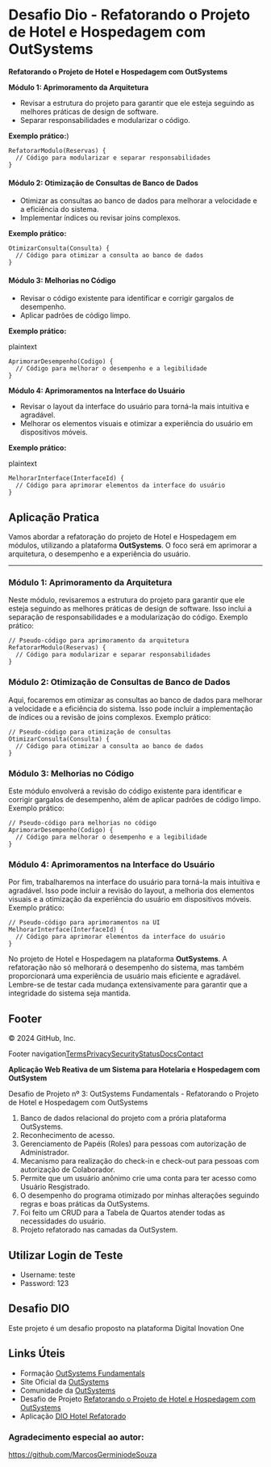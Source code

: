 # Desafio Dio - **Refatorando o Projeto de Hotel e Hospedagem com OutSystems** 



**Refatorando o Projeto de Hotel e Hospedagem com OutSystems**



**Módulo 1: Aprimoramento da Arquitetura**



- Revisar a estrutura do projeto para garantir que ele esteja seguindo as melhores práticas de design de software.
- Separar responsabilidades e modularizar o código.



**Exemplo prático:**)

```plaintext
RefatorarModulo(Reservas) {
  // Código para modularizar e separar responsabilidades
}
```



#### **Módulo 2: Otimização de Consultas de Banco de Dados**

- Otimizar as consultas ao banco de dados para melhorar a velocidade e a eficiência do sistema.
- Implementar índices ou revisar joins complexos.



**Exemplo prático:**

```plaintext
OtimizarConsulta(Consulta) {
  // Código para otimizar a consulta ao banco de dados
}
```



#### **Módulo 3: Melhorias no Código**

- Revisar o código existente para identificar e corrigir gargalos de desempenho.
- Aplicar padrões de código limpo.



**Exemplo prático:**

plaintext

```plaintext
AprimorarDesempenho(Codigo) {
  // Código para melhorar o desempenho e a legibilidade
}
```



**Módulo 4: Aprimoramentos na Interface do Usuário**

- Revisar o layout da interface do usuário para torná-la mais intuitiva e agradável.
- Melhorar os elementos visuais e otimizar a experiência do usuário em dispositivos móveis.



**Exemplo prático:**

plaintext

```plaintext
MelhorarInterface(InterfaceId) {
  // Código para aprimorar elementos da interface do usuário
}
```



## Aplicação Pratica



Vamos abordar a refatoração do projeto de Hotel e Hospedagem em módulos, utilizando a plataforma **OutSystems**. O foco será em aprimorar a arquitetura, o desempenho e a experiência do usuário.

------



### Módulo 1: Aprimoramento da Arquitetura



Neste módulo, revisaremos a estrutura do projeto para garantir que ele esteja seguindo as melhores práticas de design de software. Isso inclui a separação de responsabilidades e a modularização do código. Exemplo prático:

```outsystems
// Pseudo-código para aprimoramento da arquitetura
RefatorarModulo(Reservas) {
  // Código para modularizar e separar responsabilidades
}
```



### Módulo 2: Otimização de Consultas de Banco de Dados

Aqui, focaremos em otimizar as consultas ao banco de dados para melhorar a velocidade e a eficiência do sistema. Isso pode incluir a implementação de índices ou a revisão de joins complexos. Exemplo prático:

```outsystems
// Pseudo-código para otimização de consultas
OtimizarConsulta(Consulta) {
  // Código para otimizar a consulta ao banco de dados
}
```



### Módulo 3: Melhorias no Código

Este módulo envolverá a revisão do código existente para identificar e corrigir gargalos de desempenho, além de aplicar padrões de código limpo. Exemplo prático:

```outsystems
// Pseudo-código para melhorias no código
AprimorarDesempenho(Codigo) {
  // Código para melhorar o desempenho e a legibilidade
}
```



### Módulo 4: Aprimoramentos na Interface do Usuário



Por fim, trabalharemos na interface do usuário para torná-la mais intuitiva e agradável. Isso pode incluir a revisão do layout, a melhoria dos elementos visuais e a otimização da experiência do usuário em dispositivos móveis. Exemplo prático:

```outsystems
// Pseudo-código para aprimoramentos na UI
MelhorarInterface(InterfaceId) {
  // Código para aprimorar elementos da interface do usuário
}
```



No projeto de Hotel e Hospedagem na plataforma **OutSystems**. A refatoração não só melhorará o desempenho do sistema, mas também proporcionará uma experiência de usuário mais eficiente e agradável. Lembre-se de testar cada mudança extensivamente para garantir que a integridade do sistema seja mantida.



## Footer

© 2024 GitHub, Inc.



Footer navigation[Terms](https://docs.github.com/site-policy/github-terms/github-terms-of-service)[Privacy](https://docs.github.com/site-policy/privacy-policies/github-privacy-statement)[Security](https://github.com/security)[Status](https://www.githubstatus.com/)[Docs](https://docs.github.com/)[Contact](https://support.github.com/?tags=dotcom-footer)



**Aplicação Web Reativa de um Sistema para Hotelaria e Hospedagem com OutSystem**

Desafio de Projeto nº 3: OutSystems Fundamentals - Refatorando o Projeto de Hotel e Hospedagem com OutSystems

1. Banco de dados relacional do projeto com a prória plataforma OutSystems.
2. Reconhecimento de acesso.
3. Gerenciamento de Papéis (Roles) para pessoas com autorização de Administrador.
4. Mecanismo para realização do check-in e check-out para pessoas com autorização de Colaborador.
5. Permite que um usuário anônimo crie uma conta para ter acesso como Usuário Resgistrado.
6. O desempenho do programa otimizado por minhas alterações seguindo regras e boas práticas da OutSystems.
7. Foi feito um CRUD para a Tabela de Quartos atender todas as necessidades do usuário.
8. Projeto refatorado nas camadas da OutSystem.





## Utilizar Login de Teste

- Username: teste
- Password: 123



## Desafio DIO

Este projeto é um desafio proposto na plataforma Digital Inovation One



## Links Úteis

- Formação [OutSystems Fundamentals](https://web.dio.me/track/formacao-outsystems-fundamentals)
- Site Oficial da [OutSystems](https://www.outsystems.com/pt-br/)
- Comunidade da [OutSystems](https://www.outsystems.com/community/)
- Desafio de Projeto [Refatorando o Projeto de Hotel e Hospedagem com OutSystems](https://web.dio.me/project/refatorando-o-projeto-diohotel/learning/8467bc0c-7c04-4b28-9944-13ec8df92e53?back=/track/formacao-outsystems-fundamentals&tab=undefined&moduleId=undefined)
- Aplicação [DIO Hotel Refatorado](https://personal-qevrasqq.outsystemscloud.com/EndUser_DIOHotel/)



### Agradecimento especial ao autor:

https://github.com/MarcosGerminiodeSouza

